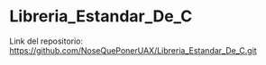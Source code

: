# Libreria_Estandar_De_C
Link del repositorio: https://github.com/NoseQuePonerUAX/Libreria_Estandar_De_C.git
